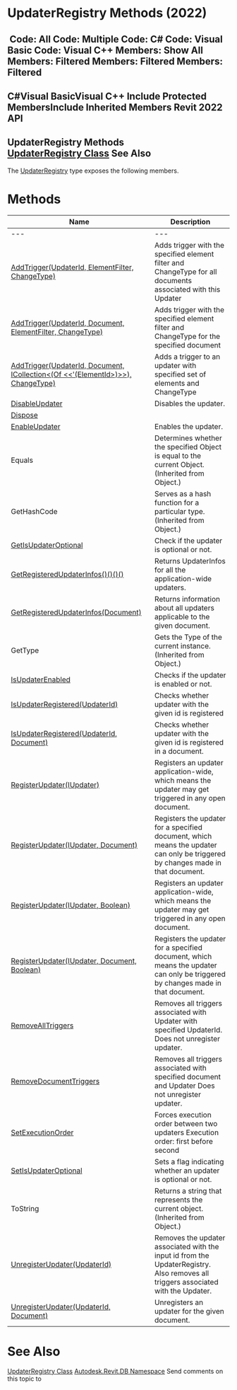 # UpdaterRegistry Methods (2022)

﻿
 Code: All Code: Multiple Code: C# Code: Visual Basic Code: Visual C++  Members: Show All Members: Filtered Members: Filtered Members: Filtered   
---  
C#Visual BasicVisual C++
Include Protected MembersInclude Inherited Members
Revit 2022 API  
---  
UpdaterRegistry Methods  
[UpdaterRegistry Class](4f24f516-5274-1420-f255-458c0af5d318.md "UpdaterRegistry Class") See Also  
---  
The [UpdaterRegistry](4f24f516-5274-1420-f255-458c0af5d318.md "UpdaterRegistry Class") type exposes the following members.
# Methods
| Name | Description |
| --- | --- |
| --- | --- | --- |
| [AddTrigger(UpdaterId, ElementFilter, ChangeType)](776a59e3-3214-8250-64ca-41ec913257d5.md "AddTrigger Method \(UpdaterId, ElementFilter, ChangeType\)") | Adds trigger with the specified element filter and ChangeType for all documents associated with this Updater |
| [AddTrigger(UpdaterId, Document, ElementFilter, ChangeType)](8b898464-dad4-36c6-7f06-9a5ca372d2fa.md "AddTrigger Method \(UpdaterId, Document, ElementFilter, ChangeType\)") | Adds trigger with the specified element filter and ChangeType for the specified document |
| [AddTrigger(UpdaterId, Document, ICollection<(Of <<'(ElementId>)>>), ChangeType)](2c6c9876-8f97-24be-9799-2adab7c75363.md "AddTrigger Method \(UpdaterId, Document, ICollection\(ElementId\), ChangeType\)") | Adds a trigger to an updater with specified set of elements and ChangeType |
| [DisableUpdater](23ea00e2-f2ac-8368-ff1b-304ed702a4b5.md "DisableUpdater Method") | Disables the updater. |
| [Dispose](ebefe6a7-21e0-92f8-f196-77a4e4de8012.md "Dispose Method") |
| [EnableUpdater](b75961e9-f8f1-90b0-9c6a-368a2b1c4c03.md "EnableUpdater Method") | Enables the updater. |
| Equals | Determines whether the specified Object is equal to the current Object. (Inherited from Object.) |
| GetHashCode | Serves as a hash function for a particular type.  (Inherited from Object.) |
| [GetIsUpdaterOptional](d5bc0b9a-8623-a155-f077-26f6f2b4d4b3.md "GetIsUpdaterOptional Method") | Check if the updater is optional or not. |
| [GetRegisteredUpdaterInfos()()()()](1cf828fd-f6f4-56cd-c428-b957fcf912ff.md "GetRegisteredUpdaterInfos Method") | Returns UpdaterInfos for all the application-wide updaters. |
| [GetRegisteredUpdaterInfos(Document)](cfbf287a-a972-238e-def6-9c8cc6640db9.md "GetRegisteredUpdaterInfos Method \(Document\)") | Returns information about all updaters applicable to the given document. |
| GetType | Gets the Type of the current instance. (Inherited from Object.) |
| [IsUpdaterEnabled](52a67f04-adfb-6584-3466-caf8878c5a9d.md "IsUpdaterEnabled Method") | Checks if the updater is enabled or not. |
| [IsUpdaterRegistered(UpdaterId)](75d78b96-0bd1-2fd5-3618-df48a5c5f1d3.md "IsUpdaterRegistered Method \(UpdaterId\)") | Checks whether updater with the given id is registered |
| [IsUpdaterRegistered(UpdaterId, Document)](01ee11a5-bc7d-dc85-892d-66382052badf.md "IsUpdaterRegistered Method \(UpdaterId, Document\)") | Checks whether updater with the given id is registered in a document. |
| [RegisterUpdater(IUpdater)](9585644f-5bbd-03ab-45f1-0473d2c2b0da.md "RegisterUpdater Method \(IUpdater\)") | Registers an updater application-wide, which means the updater may get triggered in any open document. |
| [RegisterUpdater(IUpdater, Document)](45900175-06d0-294f-4f4e-c11098e4adab.md "RegisterUpdater Method \(IUpdater, Document\)") | Registers the updater for a specified document, which means the updater can only be triggered by changes made in that document. |
| [RegisterUpdater(IUpdater, Boolean)](edffd44c-2511-c9ee-f330-5cd77414d0e9.md "RegisterUpdater Method \(IUpdater, Boolean\)") | Registers an updater application-wide, which means the updater may get triggered in any open document. |
| [RegisterUpdater(IUpdater, Document, Boolean)](b83ef3b6-e567-97ae-c33c-181b281b3287.md "RegisterUpdater Method \(IUpdater, Document, Boolean\)") | Registers the updater for a specified document, which means the updater can only be triggered by changes made in that document. |
| [RemoveAllTriggers](f8ae8eab-eeeb-2ba2-449e-6a6f46f88d2e.md "RemoveAllTriggers Method") | Removes all triggers associated with Updater with specified UpdaterId. Does not unregister updater. |
| [RemoveDocumentTriggers](453dd07f-bf65-803e-79d5-2ffa4316cf72.md "RemoveDocumentTriggers Method") | Removes all triggers associated with specified document and Updater Does not unregister updater. |
| [SetExecutionOrder](87d62116-cdb4-efc4-e2e2-e4f5b41b3441.md "SetExecutionOrder Method") | Forces execution order between two updaters Execution order: first before second |
| [SetIsUpdaterOptional](c69c2b77-4f3a-4f0a-d87e-530a1b8e5d06.md "SetIsUpdaterOptional Method") | Sets a flag indicating whether an updater is optional or not. |
| ToString | Returns a string that represents the current object. (Inherited from Object.) |
| [UnregisterUpdater(UpdaterId)](6866986e-c8c2-f4c5-6c8c-4c9446e5b409.md "UnregisterUpdater Method \(UpdaterId\)") | Removes the updater associated with the input id from the UpdaterRegistry. Also removes all triggers associated with the Updater. |
| [UnregisterUpdater(UpdaterId, Document)](5e544431-fb91-eb37-2e36-dccab0955ca8.md "UnregisterUpdater Method \(UpdaterId, Document\)") | Unregisters an updater for the given document. |

# See Also
[UpdaterRegistry Class](4f24f516-5274-1420-f255-458c0af5d318.md "UpdaterRegistry Class")
[Autodesk.Revit.DB Namespace](87546ba7-461b-c646-cbb1-2cb8f5bff8b2.md "Autodesk.Revit.DB Namespace")
Send comments on this topic to 